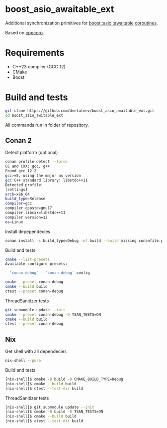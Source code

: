 # boost_asio_awaitable_ext

Additional synchronization primitives for [boost::asio::awaitable](https://www.boost.org/doc/libs/1_81_0/doc/html/boost_asio/reference/awaitable.html) [coroutines](https://www.boost.org/doc/libs/1_81_0/doc/html/boost_asio/overview/composition/cpp20_coroutines.html).

Based on [cppcoro](https://github.com/lewissbaker/cppcoro).

# Requirements
 * C++23 complier (GCC 12)
 * CMake
 * Boost

# Build and tests
```bash
git clone https://github.com/dvetutnev/boost_asio_awaitable_ext.git
cd boost_asio_awitable_ext
```
All commands run in folder of repository.

## Conan 2
Detect platform (optional)
```bash
conan profile detect --force
CC and CXX: gcc, g++ 
Found gcc 12.2
gcc>=5, using the major as version
gcc C++ standard library: libstdc++11
Detected profile:
[settings]
arch=x86_64
build_type=Release
compiler=gcc
compiler.cppstd=gnu17
compiler.libcxx=libstdc++11
compiler.version=12
os=Linux
```

Install depependecies
```bash
conan install -s build_type=Debug -of build --build missing conanfile.py
```

Build and tests
```bash
cmake --list-presets
Available configure presets:

  "conan-debug" - 'conan-debug' config

cmake --preset conan-debug
cmake --build build
ctest --preset conan-debug
```

ThreadSanitizer tests
```bash
git submodule update --init
cmake --preset conan-debug -D TSAN_TESTS=ON
cmake --build build
ctest --preset conan-debug
```

## Nix
Get shell with all dependecies
```bash
nix-shell --pure
```

Build and tests
```bash
[nix-shell]$ cmake -B build -D CMAKE_BUILD_TYPE=Debug
[nix-shell]$ cmake --build build
[nix-shell]$ ctest --test-dir build
```

ThreadSanitizer tests
```bash
[nix-shell]$ git submodule update --init
[nix-shell]$ cmake -B build -D TSAN_TESTS=ON
[nix-shell]$ cmake --build build
[nix-shell]$ ctest --test-dir build
```
